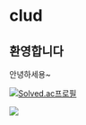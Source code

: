 # clud
## 환영합니다
안녕하세용~

[![Solved.ac프로필](http://mazassumnida.wtf/api/v2/generate_badge?boj=mhkr03)](https://solved.ac/mhkr03)


<img src="https://img.shields.io/badge/기술 스택-(#0E1128)?style=for-the-badge&logo=Unreal&logoColor=white">
